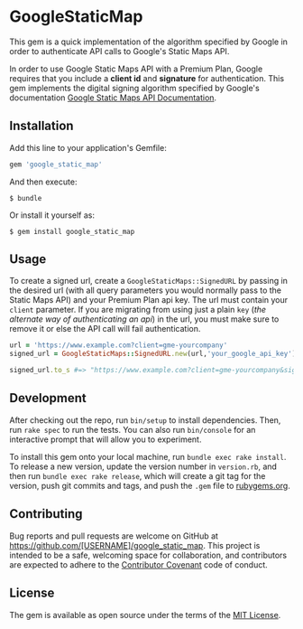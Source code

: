 # GoogleStaticMap


This gem is a quick implementation of the algorithm specified by Google in order to authenticate API calls to Google's Static Maps API.

In order to use Google Static Maps API with a Premium Plan, Google requires that you include a **client id** and **signature** for authentication.  This gem implements the digital signing algorithm specified by Google's documentation [Google Static Maps API Documentation](https://developers.google.com/maps/documentation/static-maps/get-api-key#client-id).



## Installation

Add this line to your application's Gemfile:

```ruby
gem 'google_static_map'
```

And then execute:

    $ bundle

Or install it yourself as:

    $ gem install google_static_map

## Usage


To create a signed url, create a `GoogleStaticMaps::SignedURL` by passing in the desired url (with all query parameters you would normally pass to the Static Maps API) and your Premium Plan api key.  The url must contain your `client` parameter.  If you are migrating from using just a plain `key` (*the alternate way of authenticating an api*) in the url, you must make sure to remove it or else the API call will fail authentication.

```ruby
url = 'https://www.example.com?client=gme-yourcompany'
signed_url = GoogleStaticMaps::SignedURL.new(url,'your_google_api_key')

signed_url.to_s #=> "https://www.example.com?client=gme-yourcompany&signature=yXfNZ_fDBaOPoZ6wN4_bHNr8Hvc=\n"
```

## Development

After checking out the repo, run `bin/setup` to install dependencies. Then, run `rake spec` to run the tests. You can also run `bin/console` for an interactive prompt that will allow you to experiment.

To install this gem onto your local machine, run `bundle exec rake install`. To release a new version, update the version number in `version.rb`, and then run `bundle exec rake release`, which will create a git tag for the version, push git commits and tags, and push the `.gem` file to [rubygems.org](https://rubygems.org).

## Contributing

Bug reports and pull requests are welcome on GitHub at https://github.com/[USERNAME]/google_static_map. This project is intended to be a safe, welcoming space for collaboration, and contributors are expected to adhere to the [Contributor Covenant](http://contributor-covenant.org) code of conduct.


## License

The gem is available as open source under the terms of the [MIT License](http://opensource.org/licenses/MIT).
